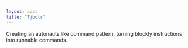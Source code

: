 ```yaml
---
layout: post
title: "Tjbots"
---
```

Creating an autonauts like command pattern, turning blockly instructions into runnable commands.

